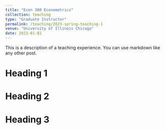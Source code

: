 ```yaml
---
title: "Econ 300 Econometrics"
collection: teaching
type: "Graduate Instructor"
permalink: /teaching/2023-spring-teaching-1
venue: "University of Illinois Chicago"
date: 2023-01-01
---
```


This is a description of a teaching experience. You can use markdown like any other post.

Heading 1
======

Heading 2
======

Heading 3
======
